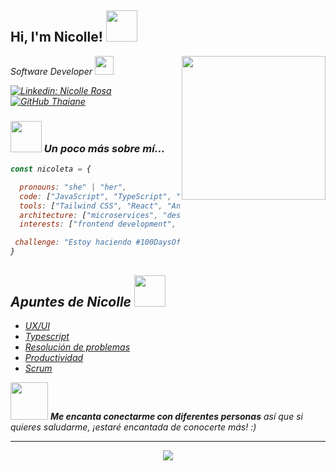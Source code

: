 <h2> Hi, I'm Nicolle! <img src="https://media.giphy.com/media/mGcNjsfWAjY5AEZNw6/giphy.gif" width="50"></h2>
<img align='right' src="https://media.giphy.com/media/ieyl9zmCjO4b4t6qoY/giphy.gif" width="230">
<p><em>Software Developer <img src="https://media.giphy.com/media/fYSnHlufseco8Fh93Z/giphy.gif" width="30">

[![Linkedin: Nicolle Rosa](https://img.shields.io/badge/-NicolleRosa-blue?style=flat-square&logo=Linkedin&logoColor=white&link=https://www.linkedin.com/in/nicolle-rosa/)](https://www.linkedin.com/in/nicolle-rosa/)
[![GitHub Thaiane](https://img.shields.io/github/followers/Nicoleta0c?label=follow&style=social)](https://github.com/Nicoleta0c)


### <img src="https://media.giphy.com/media/VgCDAzcKvsR6OM0uWg/giphy.gif" width="50"> Un poco más sobre mí...  

```javascript
const nicoleta = {

  pronouns: "she" | "her",
  code: ["JavaScript", "TypeScript", "Java", "C#", "HTML", "CSS"],
  tools: ["Tailwind CSS", "React", "Angular", "Node.js", "Docker", "Git", "SQL"],
  architecture: ["microservices", "design pattern"],
  interests: ["frontend development", "backend development"],

 challenge: "Estoy haciendo #100DaysOfCode enfocado en c#"
}
```

<h2>Apuntes de Nicolle <img src="https://github.com/ritik307/ritik307/blob/main/images/laptop.gif" width="50"> </h2>
  <ul>
  <li>
    <a href=https://solar-tendency-e65.notion.site/UX-UI-a773004b24c64c5db1d41d1fcc8cadb2?pvs=4 target="_blank" rel="noreferrer nofollow">UX/UI</a>
  </li>
  <li>
    <a href=https://solar-tendency-e65.notion.site/Fundamento-TS-bcf22c7360324925ae8e9a66af5a5e98?pvs=4 target="_blank" rel="noreferrer nofollow">Typescript</a>
  </li>
  <li>
    <a href=https://solar-tendency-e65.notion.site/Resoluci-n-de-problemas-c0507cd2e1ea461bafedca94210bbe8e?pvs=4 target="_blank" rel="noreferrer nofollow">Resolución de problemas</a>
  </li>
  <li>
    <a href=https://solar-tendency-e65.notion.site/Productividad-da778f5da0844e4c80beda339a3fd341?pvs=4 target="_blank" rel="noreferrer nofollow">Productividad</a>
  </li>
  <li>
    <a href=https://solar-tendency-e65.notion.site/SCRUM-4138d5e818d14338a2473b38ec3671cc?pvs=4 target="_blank" rel="noreferrer nofollow">Scrum</a>
  </li>
  </ul>

<img src="https://media.giphy.com/media/LnQjpWaON8nhr21vNW/giphy.gif" width="60"> <em><b>Me encanta conectarme con diferentes personas</b> así que si quieres saludarme, ¡estaré encantada de conocerte más!</b> :)</em>

---

<p align="center"><img src="https://i.giphy.com/RThN0hOS2GO4M.gif" /></p>
